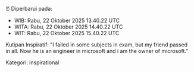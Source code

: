 ⏰ Diperbarui pada:
- WIB: Rabu, 22 Oktober 2025 13.40.22 UTC
- WITA: Rabu, 22 Oktober 2025 14.40.22 UTC
- WIT: Rabu, 22 Oktober 2025 15.40.22 UTC

Kutipan Inspiratif:
"I failed in some subjects in exam, but my friend passed in all. Now he is an engineer in microsoft and i am the owner of microsoft."


Kategori: inspirational

